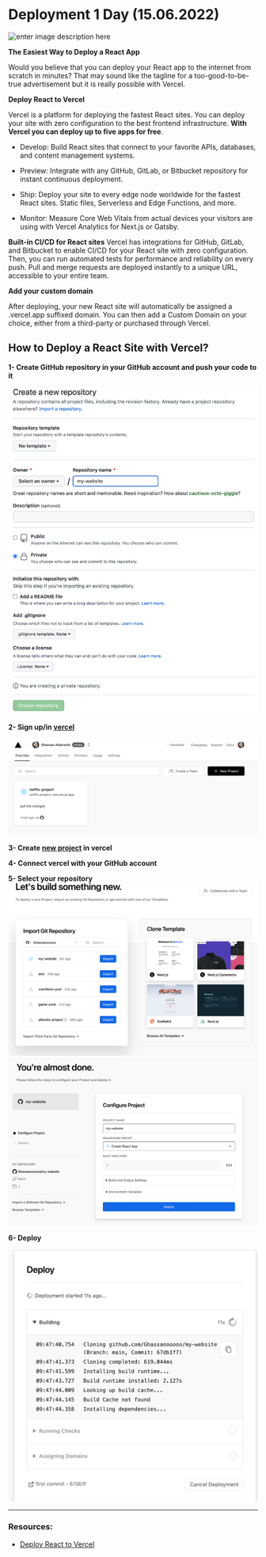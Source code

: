 # Deployment 1 Day (15.06.2022)

![enter image description here](https://blog.inedo.com/hs-fs/hubfs/Deployment%20Pipeline.jpg?width=2515&name=Deployment%20Pipeline.jpg)

**The Easiest Way to Deploy a React App**

Would you believe that you can deploy your React app to the internet from scratch in minutes? That may sound like the tagline for a too-good-to-be-true advertisement but it is really possible with Vercel.

**Deploy React to Vercel**

Vercel is a platform for deploying the fastest React sites. You can deploy your site with zero configuration to the best frontend infrastructure. **With Vercel you can deploy up to five apps for free**.

- Develop: Build React sites that connect to your favorite APIs, databases, and content management systems.

- Preview: Integrate with any GitHub, GitLab, or Bitbucket repository for instant continuous deployment.

- Ship: Deploy your site to every edge node worldwide for the fastest React sites. Static files, Serverless and Edge Functions, and more.

- Monitor: Measure Core Web Vitals from actual devices your visitors are using with Vercel Analytics for Next.js or Gatsby.


**Built-in CI/CD for React sites**
Vercel has integrations for GitHub, GitLab, and Bitbucket to enable CI/CD for your React site with zero configuration. Then, you can run automated tests for performance and reliability on every push. Pull and merge requests are deployed instantly to a unique URL, accessible to your entire team.


**Add your custom domain**

After deploying, your new React site will automatically be assigned a .vercel.app suffixed domain. You can then add a Custom Domain on your choice, either from a third-party or purchased through Vercel.

## How to Deploy a React Site with Vercel?

**1- Create GitHub repository in your GitHub account and push your code to it**

![enter image description here](./create-repo.png)


**2- Sign up/in [vercel](https://vercel.com)**

 ![enter image description here](./vercel.png)
 

**3- Create [new project](https://vercel.com/new) in vercel**

**4- Connect vercel with your GitHub account**

**5- Select your repository**
 ![enter image description here](./repos.png)
 ![enter image description here](./select-repo.png)
 
 **6- Deploy**

 ![enter image description here](./deploy.png)
 
---

### Resources:

- [Deploy React to Vercel](https://vercel.com/guides/deploying-react-with-vercel#deploy-react-to-vercel)
